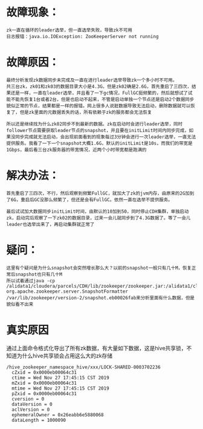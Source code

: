 # 故障现象：
	
	zk一直在循环的leader选举，但一直选举失败，导致zk不可用
	日志报错：java.io.IOException: ZooKeeperServer not running

# 故障原因：

	最终分析发现zk数据同步未完成及一直在进行leader选举导致zk一个多小时不可用。
	共三台zk，zk01和zk03的数据目录大小是4.3G，但是zk02确是2.6G，首先重启了三四次，结果还是一样，一直在leader选举，并且看了一下gc情况，FullGC挺频繁的，然后就想试了试能不能先恢复1台或者2台，但是也启动不起来，不管是启动单独一个节点还是启动2个数据同步貌似正常的节点，结果都是一样的报错。网上很多人说脏数据导致无法启动，删除数据就可以恢复了，但是zk里面的元数据丢失的话，所有依赖于zk的服务都会无法恢复
	
	所以还是继续找为什么zk02同步不到最新的数据。zk在启动时会进行leader选举，同时follower节点需要获取leader节点的snapshot，并且要在initLimit时间内同步完成，如果没同步完成就无法启动，会出现前面看到的现象每过3分钟会进行一次leader选举，一直无法提供服务。我看了一下一个snapshot大概1.6G，默认的initLimit是10s，而我们的带宽是1Gbps，最后看三台zk服务器的带宽情况，近两个小时带宽都是跑满的

# 解决办法：

	首先重启了三四次，不行，然后观察到频繁FullGC，就加大了zk的jvm内存，由原来的2G加到了6G，重启后GC没那么频繁了，但还是会有FullGC。依然一直在选举不提供服务。
	
	最后试试加大数据同步initLimit时间，由默认的10加到50，同时停止CDH集群，单独启动zk，启动完后观察了一下zk02的数据目录，过来一会儿就同步到了4.3G数据了。等了一会儿leader也选举出来了，再启动集群就正常了
	
# 疑问：

	这里有个疑问是为什么snapshot会突然增长那么大？以前的snapshot一般只有几十M，恢复正常后snapshot也只有几十M
	所以试着通过java -cp /alidata1/cloudera/parcels/CDH/lib/zookeeper/zookeeper.jar:/alidata1/cloudera/parcels/CDH/lib/zookeeper/lib/* org.apache.zookeeper.server.SnapshotFormatter /var/lib/zookeeper/version-2/snapshot.eb00026fab来分析里面有什么数据，但是貌似看不出来

# 真实原因

通过上面命令格式化导出了所有zk数据，有大量如下数据，这是hive共享锁，不知道为什么hive共享锁会占用这么大的zk存储

```
/hive_zookeeper_namespace_hive/xxx/LOCK-SHARED-0003702236
  cZxid = 0x0000eb00064c31
  ctime = Wed Nov 27 17:45:15 CST 2019
  mZxid = 0x0000eb00064c31
  mtime = Wed Nov 27 17:45:15 CST 2019
  pZxid = 0x0000eb00064c31
  cversion = 0
  dataVersion = 0
  aclVersion = 0
  ephemeralOwner = 0x26eabb6e5880068
  dataLength = 1000090
  ```
